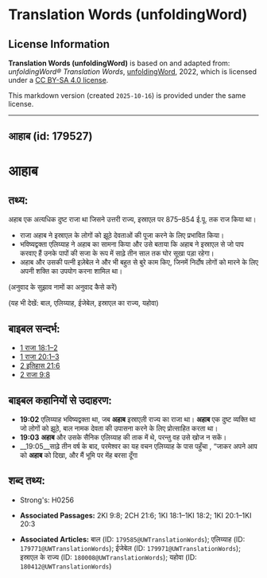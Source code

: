 # Translation Words (unfoldingWord)

## License Information

**Translation Words (unfoldingWord)** is based on and adapted from: _unfoldingWord® Translation Words_, [unfoldingWord](https://unfoldingword.org/utw), 2022, which is licensed under a [CC BY-SA 4.0 license](https://creativecommons.org/licenses/by-sa/4.0/legalcode.en).

This markdown version (created `2025-10-16`) is provided under the same license.



--------------------------------

## आहाब (id: 179527)

आहाब
====

तथ्य:
-----

अहाब एक अत्यधिक दुष्ट राजा था जिसने उत्तरी राज्य, इस्राएल पर 875–854 ई.पू. तक राज किया था।

* राजा अहाब ने इस्राएल के लोगों को झूठे देवताओं की पूजा करने के लिए प्रभावित किया।
* भविष्यद्वक्ता एलिय्याह ने अहाब का सामना किया और उसे बताया कि अहाब ने इस्राएल से जो पाप करवाए हैं उनके पापों की सजा के रूप में साढ़े तीन साल तक घोर सूखा पड़ा रहेगा।
* अहाब और उसकी पत्नी इज़ेबेल ने और भी बहुत से बुरे काम किए, जिनमें निर्दोष लोगों को मारने के लिए अपनी शक्ति का उपयोग करना शामिल था।

(अनुवाद के सुझाव नामों का अनुवाद कैसे करें)

(यह भी देखें: बाल, एलिय्याह, ईजेबेल, इस्राएल का राज्य, यहोवा)

बाइबल सन्दर्भ:
--------------

* [1 राजा 18:1–2](https://ref.ly/1Kgs0:0)
* [1 राजा 20:1–3](https://ref.ly/1Kgs0:0)
* [2 इतिहास 21:6](https://ref.ly/2Chr0:0)
* [2 राजा 9:8](https://ref.ly/2Kgs0:0)

बाइबल कहानियों से उदाहरण:
-------------------------

* **19:02** एलिय्याह भविष्यद्वक्ता था, जब **अहाब** इस्राएली राज्य का राजा था। **अहाब** एक दुष्ट व्यक्ति था जो लोगों को झूठे, बाल नामक देवता की उपासना करने के लिए प्रोत्साहित करता था।
* **19:03** **अहाब** और उसके सैनिक एलिय्याह की ताक में थे, परन्तु वह उसे खोज न सकें।
* \_\_19:05\_\_साढ़े तीन वर्ष के बाद, परमेश्वर का यह वचन एलिय्याह के पास पहुँचा , “जाकर अपने आप को **अहाब** को दिखा, और मैं भूमि पर मेंह बरसा दूँगा

शब्द तथ्य:
----------

* Strong's: H0256

* **Associated Passages:** 2KI 9:8; 2CH 21:6; 1KI 18:1–1KI 18:2; 1KI 20:1–1KI 20:3
* **Associated Articles:** बाल (ID: `179585@UWTranslationWords`); एलिय्याह (ID: `179771@UWTranslationWords`); ईजेबेल (ID: `179971@UWTranslationWords`); इस्राएल के राज्य (ID: `180008@UWTranslationWords`); यहोवा (ID: `180412@UWTranslationWords`)

